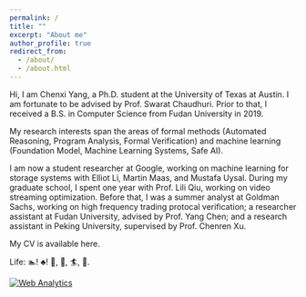 ```yaml
---
permalink: /
title: ""
excerpt: "About me"
author_profile: true
redirect_from: 
  - /about/
  - /about.html
---
```


Hi, I am Chenxi Yang, a Ph.D. student at the University of Texas at Austin. I am fortunate to be advised by <a href="http://www.cs.utexas.edu/~swarat/" style="text-decoration: none">Prof. Swarat Chaudhuri</a>. Prior to that, I received a B.S. in Computer Science from Fudan University in 2019. 

My research interests span the areas of formal methods (Automated Reasoning, Program Analysis, Formal Verification) and machine learning (Foundation Model, Machine Learning Systems, Safe AI).

I am now a student researcher at Google, working on machine learning for storage systems with <a href="http://alumni.soe.ucsc.edu/~yanli/" style="text-decoration: none">Elliot Li</a>, <a href="http://martin-maas.com" style="text-decoration: none">Martin Maas</a>, and Mustafa Uysal. During my graduate school, I spent one year with <a href="https://www.cs.utexas.edu/~lili/" style="text-decoration: none">Prof. Lili Qiu</a>, working on video streaming optimization. Before that, I was a summer analyst at Goldman Sachs, working on high frequency trading protocal verification; a researcher assistant at Fudan University, advised by <a href="https://chenyang03.wordpress.com/" style="text-decoration: none">Prof. Yang Chen</a>; and a research assistant in Peking University, supervised by <a href="http://soar.group/chenren/" style="text-decoration: none">Prof. Chenren Xu</a>.

My CV is available <a href="https://chenxi-yang.github.io/files/CV_ChenxiYang.pdf" style="text-decoration: none">here</a>.
<!-- I am looking for a summer internship in 2024. Please feel free to reach out to me if you are interested in my research. -->

Life: 🏊! <a href="https://chenxi-yang.github.io/images/poker.png" style="text-decoration: none">♣️</a>! 🎿, <a href="https://chenxi-yang.github.io/images/hiking.jpg" style="text-decoration: none">🧗</a>, <a href="https://chenxi-yang.github.io/images/surfing.jpg" style="text-decoration: none">🏄</a>, <a href="https://chenxi-yang.github.io/images/snorkeling.jpg" style="text-decoration: none">🤿</a>.



<!-- Default Statcounter code for github hompage
https://cxyang1997.github.io/ -->
<script type="text/javascript">
var sc_project=12178457; 
var sc_invisible=1; 
var sc_security="0c3d84b6"; 
</script>
<script type="text/javascript"
src="https://www.statcounter.com/counter/counter.js"
async></script>
<noscript><div class="statcounter"><a title="Web Analytics"
href="https://statcounter.com/" target="_blank"><img
class="statcounter"
src="https://c.statcounter.com/12178457/0/0c3d84b6/1/"
alt="Web Analytics"></a></div></noscript>
<!-- End of Statcounter Code -->
